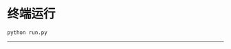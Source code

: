 # 终端运行

```shell
python run.py
```
*********************************************************************************************************************************************************************************************************************************************************************************************************************************************************************************************************************************************************************************************************************************************************************************************************************************************************************************************************************************************************************************************************************************************